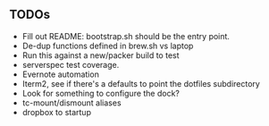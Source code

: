 ## TODOs

* Fill out README: bootstrap.sh should be the entry point.
* De-dup functions defined in brew.sh vs laptop
* Run this against a new/packer build to test
* serverspec test coverage.
* Evernote automation
* Iterm2, see if there's a defaults to point the dotfiles subdirectory
* Look for something to configure the dock?
* tc-mount/dismount aliases
* dropbox to startup
